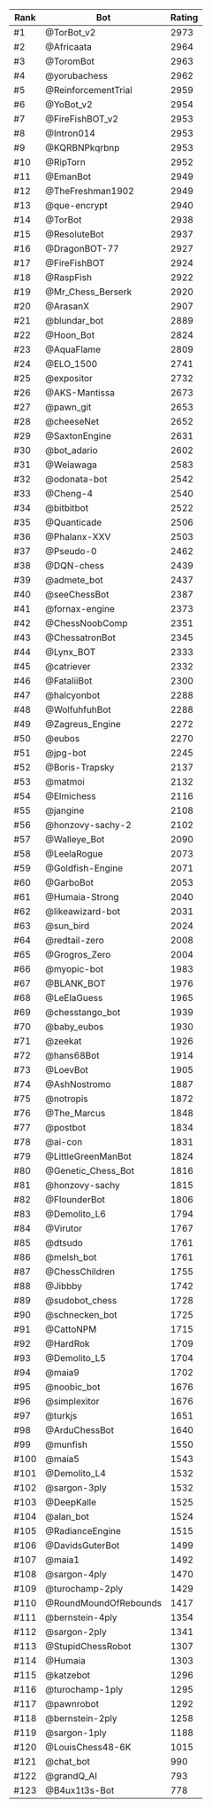 Rank|Bot|Rating
---|---|---
#1|@TorBot_v2|2973
#2|@Africaata|2964
#3|@ToromBot|2963
#4|@yorubachess|2962
#5|@ReinforcementTrial|2959
#6|@YoBot_v2|2954
#7|@FireFishBOT_v2|2953
#8|@Intron014|2953
#9|@KQRBNPkqrbnp|2953
#10|@RipTorn|2952
#11|@EmanBot|2949
#12|@TheFreshman1902|2949
#13|@que-encrypt|2940
#14|@TorBot|2938
#15|@ResoluteBot|2937
#16|@DragonBOT-77|2927
#17|@FireFishBOT|2924
#18|@RaspFish|2922
#19|@Mr_Chess_Berserk|2920
#20|@ArasanX|2907
#21|@blundar_bot|2889
#22|@Hoon_Bot|2824
#23|@AquaFlame|2809
#24|@ELO_1500|2741
#25|@expositor|2732
#26|@AKS-Mantissa|2673
#27|@pawn_git|2653
#28|@cheeseNet|2652
#29|@SaxtonEngine|2631
#30|@bot_adario|2602
#31|@Weiawaga|2583
#32|@odonata-bot|2542
#33|@Cheng-4|2540
#34|@bitbitbot|2522
#35|@Quanticade|2506
#36|@Phalanx-XXV|2503
#37|@Pseudo-0|2462
#38|@DQN-chess|2439
#39|@admete_bot|2437
#40|@seeChessBot|2387
#41|@fornax-engine|2373
#42|@ChessNoobComp|2351
#43|@ChessatronBot|2345
#44|@Lynx_BOT|2333
#45|@catriever|2332
#46|@FataliiBot|2300
#47|@halcyonbot|2288
#48|@WolfuhfuhBot|2288
#49|@Zagreus_Engine|2272
#50|@eubos|2270
#51|@jpg-bot|2245
#52|@Boris-Trapsky|2137
#53|@matmoi|2132
#54|@Elmichess|2116
#55|@jangine|2108
#56|@honzovy-sachy-2|2102
#57|@Walleye_Bot|2090
#58|@LeelaRogue|2073
#59|@Goldfish-Engine|2071
#60|@GarboBot|2053
#61|@Humaia-Strong|2040
#62|@likeawizard-bot|2031
#63|@sun_bird|2024
#64|@redtail-zero|2008
#65|@Grogros_Zero|2004
#66|@myopic-bot|1983
#67|@BLANK_BOT|1976
#68|@LeElaGuess|1965
#69|@chesstango_bot|1939
#70|@baby_eubos|1930
#71|@zeekat|1926
#72|@hans68Bot|1914
#73|@LoevBot|1905
#74|@AshNostromo|1887
#75|@notropis|1872
#76|@The_Marcus|1848
#77|@postbot|1834
#78|@ai-con|1831
#79|@LittleGreenManBot|1824
#80|@Genetic_Chess_Bot|1816
#81|@honzovy-sachy|1815
#82|@FlounderBot|1806
#83|@Demolito_L6|1794
#84|@Virutor|1767
#85|@dtsudo|1761
#86|@melsh_bot|1761
#87|@ChessChildren|1755
#88|@Jibbby|1742
#89|@sudobot_chess|1728
#90|@schnecken_bot|1725
#91|@CattoNPM|1715
#92|@HardRok|1709
#93|@Demolito_L5|1704
#94|@maia9|1702
#95|@noobic_bot|1676
#96|@simplexitor|1676
#97|@turkjs|1651
#98|@ArduChessBot|1640
#99|@munfish|1550
#100|@maia5|1543
#101|@Demolito_L4|1532
#102|@sargon-3ply|1532
#103|@DeepKalle|1525
#104|@alan_bot|1524
#105|@RadianceEngine|1515
#106|@DavidsGuterBot|1499
#107|@maia1|1492
#108|@sargon-4ply|1470
#109|@turochamp-2ply|1429
#110|@RoundMoundOfRebounds|1417
#111|@bernstein-4ply|1354
#112|@sargon-2ply|1341
#113|@StupidChessRobot|1307
#114|@Humaia|1303
#115|@katzebot|1296
#116|@turochamp-1ply|1295
#117|@pawnrobot|1292
#118|@bernstein-2ply|1258
#119|@sargon-1ply|1188
#120|@LouisChess48-6K|1015
#121|@chat_bot|990
#122|@grandQ_AI|793
#123|@B4ux1t3s-Bot|778

